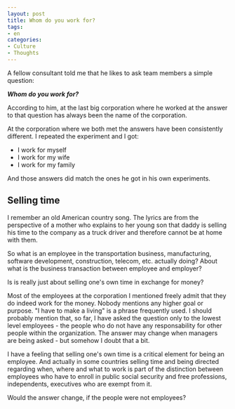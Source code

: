 ```yaml
---
layout: post
title: Whom do you work for?
tags:
- en
categories:
- Culture
- Thoughts
---
```

A fellow consultant told me that he likes to ask team members a simple question:

***Whom do you work for?***

According to him, at the last big corporation where he worked at the answer to that question has always been the name of the corporation. 

At the corporation where we both met the answers have been consistently different. I repeated the experiment and I got:

* I work for myself
* I work for my wife
* I work for my family

And those answers did match the ones he got in his own experiments.

## Selling time
I remember an old American country song. The lyrics are from the perspective of a mother who explains to her young son that daddy is selling his time to the company as a truck driver and therefore cannot be at home with them.

So what is an employee in the transportation business, manufacturing, software development, construction, telecom, etc. actually doing? About what is the business transaction between employee and employer?

Is is really just about selling one's own time in exchange for money?

Most of the employees at the corporation I mentioned freely admit that they do indeed work for the money. Nobody mentions any higher goal or purpose. "I have to make a living" is a phrase frequently used. I should probably mention that, so far, I have asked the question only to the lowest level employees - the people who do not have any responsability for other people within the organization. The answer may change when managers are being asked - but somehow I doubt that a bit.

I have a feeling that selling one's own time is a critical element for being an employee. And actually in some countries selling time and being directed regarding when, where and what to work is part of the distinction between employees who have to enroll in public social security and free professions, independents, executives who are exempt from it.

Would the answer change, if the people were not employees?
